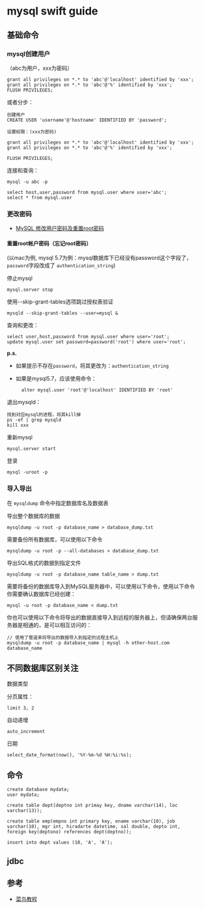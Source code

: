 # mysql swift guide


## 基础命令


### mysql创建用户

（abc为用户，xxx为密码）

	grant all privileges on *.* to 'abc'@'localhost' identified by 'xxx';
	grant all privileges on *.* to 'abc'@'%' identified by 'xxx';
	FLUSH PRIVILEGES;

或者分步：

	创建用户
	CREATE USER 'username'@'hostname' IDENTIFIED BY 'password';
	
	设置权限：(xxx为密码)
	
	grant all privileges on *.* to 'abc'@'localhost' identified by 'xxx';
	grant all privileges on *.* to 'abc'@'%' identified by 'xxx';
	
	FLUSH PRIVILEGES;

连接和查询：

	mysql -u abc -p
	
	select host,user,password from mysql.user where user='abc';
	select * from mysql.user
	
	
### 更改密码

* [MySQL 修改用户密码及重置root密码](http://blog.csdn.net/leshami/article/details/39805839)

#### 重置root帐户密码（忘记root密码）

(以mac为例, mysql 5.7为例：mysql数据库下已经没有password这个字段了，`password`字段改成了
`authentication_string`)

停止mysql

	mysql.server stop
	
使用--skip-grant-tables选项跳过授权表验证

	mysqld --skip-grant-tables --user=mysql & 
	
查询和更改：

	select user,host,password from mysql.user where user='root'; 
	update mysql.user set password=password('root') where user='root'; 
	
**p.s.**
	
* 如果提示不存在`password`，将其更改为：`authentication_string`

* 如果是mysql5.7，应该使用命令：

		alter mysql.user 'root'@'localhost' IDENTIFIED BY 'root'

退出mysqld：

	找到对应mysql的进程，将其kill掉
	ps -ef | grep mysqld
	kill xxx
	
重新mysql

	mysql.server start
	
登录

	mysql -uroot -p	
	
	


	
			
		
	


	

	
	
### 导入导出

在 `mysqldump` 命令中指定数据库名及数据表

导出整个数据库的数据

	mysqldump -u root -p database_name > database_dump.txt
	
需要备份所有数据库，可以使用以下命令

	mysqldump -u root -p --all-databases > database_dump.txt


导出SQL格式的数据到指定文件

	mysqldump -u root -p database_name table_name > dump.txt	
	
需要将备份的数据库导入到MySQL服务器中，可以使用以下命令，使用以下命令你需要确认数据库已经创建：

	mysql -u root -p database_name < dump.txt
	
	
你也可以使用以下命令将导出的数据直接导入到远程的服务器上，但请确保两台服务器是相通的，是可以相互访问的：

	// 使用了管道来将导出的数据导入到指定的远程主机上
	mysqldump -u root -p database_name | mysql -h other-host.com database_name		
	
	


## 不同数据库区别关注
数据类型

分页属性：

	limit 3, 2
	
自动递增

	auto_increment	
	
日期

	select_date_format(now(), '%Y-%m-%d %H:%i:%s);
	
		

## 命令

	create database mydata;
	user mydata;
	
	create table dept(deptno int primay key, dname varchar(14), loc varchar(13));
	
	create table emp(empno int primary key, ename varchar(10), job varchar(10), mgr int, hiradarte datetime, sal double, depto int, foreign key(deptono) references dept(deptno));
	
	insert into dept values (10, 'A', 'A');
	
## jdbc



## 参考

* [菜鸟教程](http://www.runoob.com/)
		
	